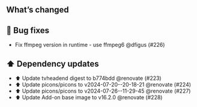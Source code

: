 ## What’s changed

## 🐛 Bug fixes

- Fix ffmpeg version in runtime - use ffmpeg6 @dfigus (#226)

## ⬆️ Dependency updates

- ⬆️ Update tvheadend digest to b774bdd @renovate (#223)
- ⬆️ Update picons/picons to v2024-07-20--20-18-21 @renovate (#224)
- ⬆️ Update picons/picons to v2024-07-26--11-29-45 @renovate (#227)
- ⬆️ Update Add-on base image to v16.2.0 @renovate (#228)

